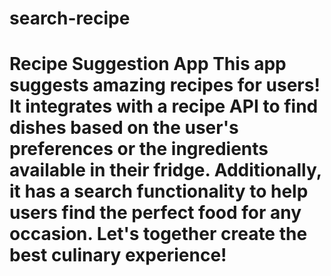 # search-recipe
# Recipe Suggestion App  This app suggests amazing recipes for users! It integrates with a recipe API to find dishes based on the user's preferences or the ingredients available in their fridge. Additionally, it has a search functionality to help users find the perfect food for any occasion. Let's together create the best culinary experience!
